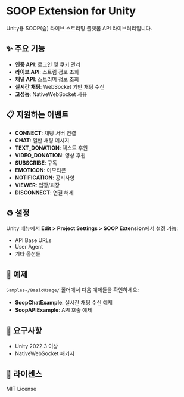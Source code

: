 # SOOP Extension for Unity

Unity용 SOOP(숲) 라이브 스트리밍 플랫폼 API 라이브러리입니다.

## ✨ 주요 기능

- **인증 API**: 로그인 및 쿠키 관리
- **라이브 API**: 스트림 정보 조회
- **채널 API**: 스트리머 정보 조회
- **실시간 채팅**: WebSocket 기반 채팅 수신
- **고성능**: NativeWebSocket 사용

## 📋 지원하는 이벤트

- **CONNECT**: 채팅 서버 연결
- **CHAT**: 일반 채팅 메시지
- **TEXT_DONATION**: 텍스트 후원
- **VIDEO_DONATION**: 영상 후원
- **SUBSCRIBE**: 구독
- **EMOTICON**: 이모티콘
- **NOTIFICATION**: 공지사항
- **VIEWER**: 입장/퇴장
- **DISCONNECT**: 연결 해제

## ⚙️ 설정

Unity 메뉴에서 **Edit > Project Settings > SOOP Extension**에서 설정 가능:
- API Base URLs
- User Agent
- 기타 옵션들

## 📝 예제

`Samples~/BasicUsage/` 폴더에서 다음 예제들을 확인하세요:
- **SoopChatExample**: 실시간 채팅 수신 예제
- **SoopAPIExample**: API 호출 예제

## 🔧 요구사항

- Unity 2022.3 이상
- NativeWebSocket 패키지

## 📄 라이센스

MIT License